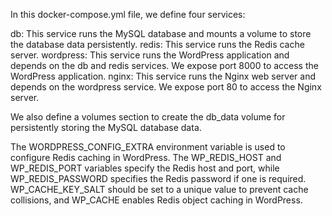 In this docker-compose.yml file, we define four services:

db: This service runs the MySQL database and mounts a volume to store the database data persistently.
redis: This service runs the Redis cache server.
wordpress: This service runs the WordPress application and depends on the db and redis services. We expose port 8000 to access the WordPress application.
nginx: This service runs the Nginx web server and depends on the wordpress service. We expose port 80 to access the Nginx server.

We also define a volumes section to create the db_data volume for persistently storing the MySQL database data.

The WORDPRESS_CONFIG_EXTRA environment variable is used to configure Redis caching in WordPress. The WP_REDIS_HOST and WP_REDIS_PORT variables specify the Redis host and port, while WP_REDIS_PASSWORD specifies the Redis password if one is required. WP_CACHE_KEY_SALT should be set to a unique value to prevent cache collisions, and WP_CACHE enables Redis object caching in WordPress.
